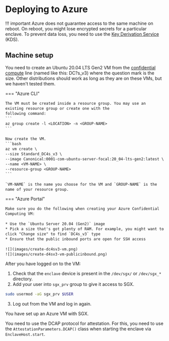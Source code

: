 # Deploying to Azure

!!! important
    Azure does not guarantee access to the same machine on reboot. On reboot, you might lose encrypted secrets for a particular enclave.
    To prevent data loss, you need to use the [Key Derivation Service](kds-detail.html) (KDS).


## Machine setup

You need to create an Ubuntu 20.04 LTS Gen2 VM from the [confidential
compute](https://azure.microsoft.com/en-gb/solutions/confidential-compute/) line (named like this: DC?s_v3) where the
question mark is the size. Other distributions should work as long as they are on these VMs, but we haven't tested them.

=== "Azure CLI"

    The VM must be created inside a resource group. You may use an existing resource group or create one with the
    following command:
    ```
    az group create -l <LOCATION> -n <GROUP-NAME>
    ```

    Now create the VM.
    ```bash
    az vm create \
    --size Standard_DC4s_v3 \
    --image Canonical:0001-com-ubuntu-server-focal:20_04-lts-gen2:latest \
    --name <VM-NAME> \
    --resource-group <GROUP-NAME>
    ```

    `VM-NAME` is the name you choose for the VM and `GROUP-NAME` is the name of your resource group.

=== "Azure Portal"

    Make sure you do the following when creating your Azure Confidential Computing VM:

    * Use the `Ubuntu Server 20.04 (Gen2)` image
    * Pick a size that's got plenty of RAM. For example, you might want to click "Change size" to find `DC4s_v3` type
    * Ensure that the public inbound ports are open for SSH access

    ![](images/create-dc4sv3-vm.png)
    ![](images/create-d4sv3-vm-publicinbound.png)

After you have logged on to the VM:

1. Check that the `enclave` device is present in the `/dev/sgx/` or `/dev/sgx_*` directory.
2. Add your user into `sgx_prv` group to give it access to SGX.
```sh
sudo usermod -aG sgx_prv $USER
```
3. Log out from the VM and log in again.

You have set up an Azure VM with SGX.

You need to use the DCAP protocol for attestation. For this, you need to use the `AttestationParameters.DCAP()` class 
when starting the enclave via `EnclaveHost.start`.


